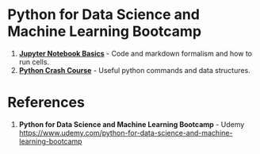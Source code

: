 # Python for Data Science and Machine Learning Bootcamp

1.  **[Jupyter Notebook Basics](https://github.com/nkuhta/Data-Science-and-Machine-Learning-Bootcamp/tree/master/1.%20Jupyter%20Notebook%20Basics)** - Code and markdown formalism and how to run cells.  
2.  **[Python Crash Course](https://github.com/nkuhta/Data-Science-and-Machine-Learning-Bootcamp/tree/master/2.%20Python%20Crash%20Course)** - Useful python commands and data structures.  

#  References
1.  **Python for Data Science and Machine Learning Bootcamp** - Udemy   
	https://www.udemy.com/python-for-data-science-and-machine-learning-bootcamp
